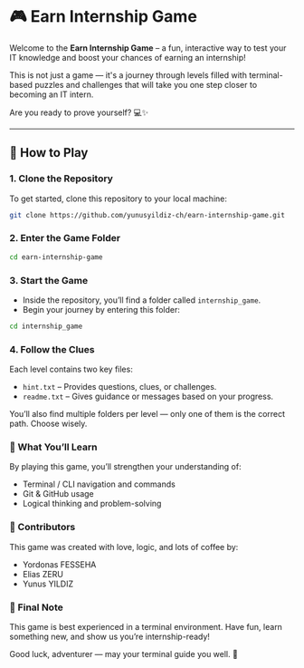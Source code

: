 # 🎮 Earn Internship Game

Welcome to the **Earn Internship Game** – a fun, interactive way to test your IT knowledge and boost your chances of earning an internship!

This is not just a game — it's a journey through levels filled with terminal-based puzzles and challenges that will take you one step closer to becoming an IT intern.

Are you ready to prove yourself? 💻✨

---

## 🚀 How to Play

### 1. Clone the Repository

To get started, clone this repository to your local machine:

```bash
git clone https://github.com/yunusyildiz-ch/earn-internship-game.git
```

### 2. Enter the Game Folder

```bash
cd earn-internship-game
```

### 3. Start the Game

- Inside the repository, you’ll find a folder called `internship_game`.
- Begin your journey by entering this folder:

```bash
cd internship_game
```

### 4. Follow the Clues

Each level contains two key files:

- `hint.txt` – Provides questions, clues, or challenges.
- `readme.txt` – Gives guidance or messages based on your progress.

You’ll also find multiple folders per level — only one of them is the correct path. Choose wisely. 

### 🧠 What You’ll Learn

By playing this game, you’ll strengthen your understanding of:

- Terminal / CLI navigation and commands
- Git & GitHub usage
- Logical thinking and problem-solving

### 🙌 Contributors

This game was created with love, logic, and lots of coffee by:

- Yordonas FESSEHA
- Elias ZERU
- Yunus YILDIZ

### 📢 Final Note

This game is best experienced in a terminal environment.
Have fun, learn something new, and show us you’re internship-ready!

Good luck, adventurer — may your terminal guide you well. 🚀
